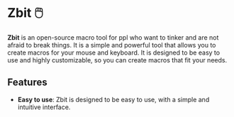 # Zbit 🖱️  
**Zbit** is an open-source macro tool for ppl who want to tinker and are not afraid to break things.
It is a simple and powerful tool that allows you to create macros for your mouse and keyboard. It is designed to be easy to use and highly customizable, so you can create macros that fit your needs.

## Features
- **Easy to use**: Zbit is designed to be easy to use, with a simple and intuitive interface.